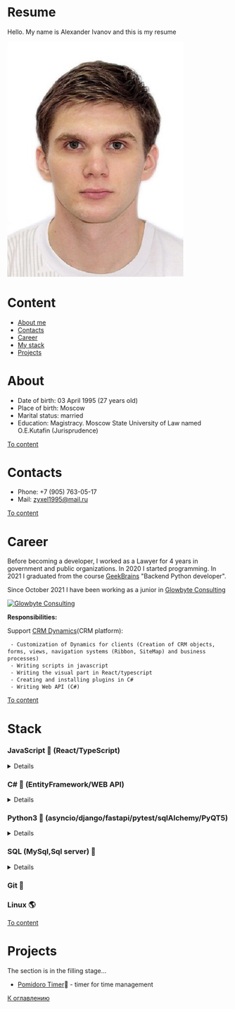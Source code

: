 # Resume
Hello. My name is Alexander Ivanov and this is my resume


<p>
<img src="https://github.com/Eremi1245/Resume/blob/main/images/Photo.jpg?raw=true" alt="MyPhoto" width="400"/>
</p>

# Content
- [About me](#about)
- [Contacts](#contacts)
- [Career](#career)
- [My stack](#stack)
- [Projects](#projects)

# About
- Date of birth: 03 April 1995 (27 years old)
- Place of birth: Moscow
- Marital status: married
- Education: Magistracy. Moscow State University of Law named O.E.Kutafin (Jurisprudence)   

[To content](#content)

# Contacts
- Phone: +7 (905) 763-05-17
- Mail: zyxel1995@mail.ru

[To content](#content)

# Career
Before becoming a developer, I worked as a Lawyer for 4 years in government and public organizations.
In 2020  I started programming. In 2021 I graduated from the course <a href=https://gb.ru/>GeekBrains</a> "Backend Python developer".

Since October 2021 I have been working as a junior in <a href=https://glowbyteconsulting.com/>Glowbyte Consulting</a>

<a href=https://glowbyteconsulting.com/><img alt="Glowbyte Consulting" src="https://static.tildacdn.com/tild3434-6162-4530-b630-353866343839/GlowByte_Logo.png" width=150 height=100>
</a>
<div><b>Responsibilities:</b></div>
<p>Support <a href=https://dynamics.microsoft.com/ru-ru/>CRM Dynamics</a>(CRM platform):</p>
<p>

     - Customization of Dynamics for clients (Creation of CRM objects, forms, views, navigation systems (Ribbon, SiteMap) and business processes)
     - Writing scripts in javascript
     - Writing the visual part in React/typescript
     - Creating and installing plugins in C#
     - Writing Web API (C#)
</p>

[To content](#content)

# Stack

<h3>JavaScript 🚸 (React/TypeScript)</h3>

<details>
<p>

     - Basic concepts and functions (call, bind, apply, generator, async/await,
     Promise, callback, map, filter, reduce, closure, IEEF)
     - React (DOM tree, Virtual DOM, Components and their life cycles, Redux-saga)
     - Fetch and XMLHttpRequest
</p>
</details>

<h3>С# 🚀 (EntityFramework/WEB API)</h3>

<details>
<p>

     -Base (Data Types, Types by value and by reference, Stack and Heap,
     Garbage Collector, Generic and restrictions imposed on them,
     Anonymous Types, Interfaces and Abstract Classes, Delegates,
     Operator Overloading, Indexers and Properties)
     - OOP and its principles
     - SOLID principles
     - Web API
     - Depency Injection (AddTrancient,AddScopes, AddSingleton),
     - Entity Framework,
     - Multithreading (Net Semaphore, Mutex, AutoResetEvent)

</p>
</details>

<h3>Python3 🐍 (asyncio/django/fastapi/pytest/sqlAlchemy/PyQT5)</h3>
   
<details>
<p>

      - Algorithms and data structures in Python
      - Object-oriented programming
      - Django Framework
      - Python client-server applications (Networks, Sockets, Logging)
      - PyQt5
      - Architecture and design patterns in Python


</p>
</details>

<h3>SQL (MySql,Sql server) 🐘</h3>

<details>
<p>

      - Join's
      - select statement;
      - indexes, their types and physical implementation
      - performances
      - triggers
      - functions and procedures
      - partitioning
      - case
      - analytical functions
      - Normal forms
      - Schemes "Snowflake" and "Star";
      - Transactions and ACID



</p>
</details>

<h3>Git 🌳</h3>

<h3>Linux 🌎</h3>
    
[To content](#content)

# Projects

The section is in the filling stage...

- <a href=https://github.com/Eremi1245/PomidoroTimerApp>Pomidoro Timer</a>🍅 - timer for time management


[К оглавлению](#content)